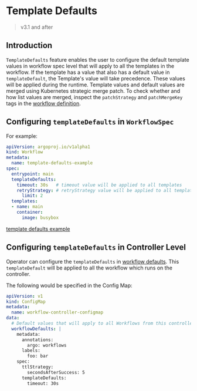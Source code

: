 # Template Defaults

> v3.1 and after

## Introduction

`TemplateDefaults` feature enables the user to configure the default template values in workflow spec level that will apply to all the templates in the workflow. If the template has a value that also has a default value in `templateDefault`, the Template's value will take precedence. These values will be applied during the runtime. Template values and default values are merged using Kubernetes strategic merge patch. To check whether and how list values are merged, inspect the `patchStrategy` and `patchMergeKey` tags in the [workflow definition](https://github.com/argoproj/argo-workflows/blob/main/pkg/apis/workflow/v1alpha1/workflow_types.go).

## Configuring `templateDefaults` in `WorkflowSpec`

For example:

```yaml
apiVersion: argoproj.io/v1alpha1
kind: Workflow
metadata:
  name: template-defaults-example
spec:
  entrypoint: main
  templateDefaults:
    timeout: 30s   # timeout value will be applied to all templates
    retryStrategy: # retryStrategy value will be applied to all templates
      limit: 2
  templates:
  - name: main
    container:
      image: busybox
```

[template defaults example](https://raw.githubusercontent.com/argoproj/argo-workflows/main/examples/template-defaults.yaml)

## Configuring `templateDefaults` in Controller Level

Operator can configure the `templateDefaults` in [workflow defaults](default-workflow-specs.md). This `templateDefault` will be applied to all the workflow which runs on the controller.

The following would be specified in the Config Map:

```yaml
apiVersion: v1
kind: ConfigMap
metadata:
  name: workflow-controller-configmap
data:
  # Default values that will apply to all Workflows from this controller, unless overridden on the Workflow-level
  workflowDefaults: |
    metadata:
      annotations:
        argo: workflows
      labels:
        foo: bar
    spec:
      ttlStrategy:
        secondsAfterSuccess: 5
      templateDefaults:
        timeout: 30s
```
